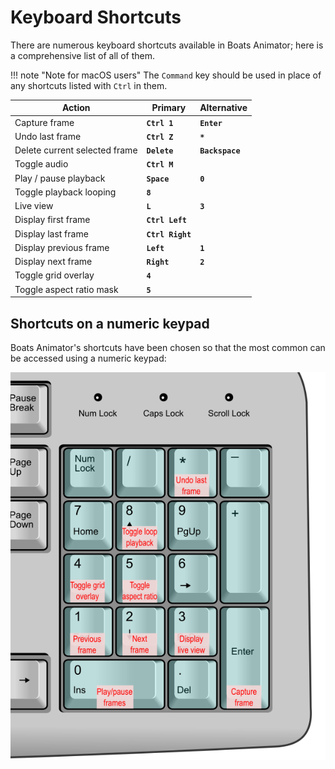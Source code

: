 # Keyboard Shortcuts

There are numerous keyboard shortcuts available in Boats Animator; here is a comprehensive list of all of them.

!!! note "Note for macOS users"
    The `Command` key should be used in place of any shortcuts listed with `Ctrl` in them.

| Action | Primary | Alternative |
|-|-|-|
| Capture frame | **`Ctrl 1`** | **`Enter`** |
| Undo last frame | **`Ctrl Z`** | **`*`** |
| Delete current selected frame | **`Delete`** | **`Backspace`** |
| Toggle audio | **`Ctrl M`** | |
| Play / pause playback | **`Space`** | **`0`** |
| Toggle playback looping | **`8`** | |
| Live view | **`L`** | **`3`** |
| Display first frame | **`Ctrl Left`** | |
| Display last frame | **`Ctrl Right`** | |
| Display previous frame | **`Left`** | **`1`** |
| Display next frame | **`Right`** | **`2`** |
| Toggle grid overlay | **`4`** | |
| Toggle aspect ratio mask | **`5`** | |

## Shortcuts on a numeric keypad

Boats Animator's shortcuts have been chosen so that the most common can be accessed using a numeric keypad:

![Keypad shortcuts](../img/keypad-shortcuts.png)
